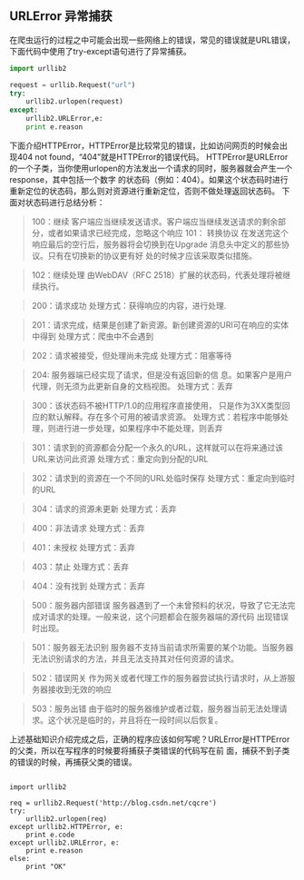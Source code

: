 ## URLError 异常捕获

在爬虫运行的过程之中可能会出现一些网络上的错误，常见的错误就是URL错误，下面代码中使用了try-except语句进行了异常捕获。

``` Python
import urllib2

request = urllib.Request("url")
try:
    urllib2.urlopen(request)
except:
    urllib2.URLError,e:
    print e.reason
```


下面介绍HTTPError，HTTPError是比较常见的错误，比如访问网页的时候会出现404 not found，“404”就是HTTPError的错误代码。
HTTPError是URLError的一个子类，当你使用urlopen的方法发出一个请求的同时，服务器就会产生一个response，其中包括一个数字
的状态码（例如：404）。如果这个状态码时进行重新定位的状态码，那么则对资源进行重新定位，否则不做处理返回状态码。
下面对状态码进行总结分析：

>100：继续  客户端应当继续发送请求。客户端应当继续发送请求的剩余部分，或者如果请求已经完成，忽略这个响应
>101： 转换协议  在发送完这个响应最后的空行后，服务器将会切换到在Upgrade 消息头中定义的那些协议。只有在切换新的协议更有好
处的时候才应该采取类似措施。

>102：继续处理   由WebDAV（RFC 2518）扩展的状态码，代表处理将被继续执行。

>200：请求成功      处理方式：获得响应的内容，进行处理.

>201：请求完成，结果是创建了新资源。新创建资源的URI可在响应的实体中得到    处理方式：爬虫中不会遇到

>202：请求被接受，但处理尚未完成    处理方式：阻塞等待

>204: 服务器端已经实现了请求，但是没有返回新的信 息。如果客户是用户代理，则无须为此更新自身的文档视图。    处理方式：丢弃

>300：该状态码不被HTTP/1.0的应用程序直接使用， 只是作为3XX类型回应的默认解释。存在多个可用的被请求资源。
处理方式：若程序中能够处理，则进行进一步处理，如果程序中不能处理，则丢弃

>301：请求到的资源都会分配一个永久的URL，这样就可以在将来通过该URL来访问此资源    处理方式：重定向到分配的URL

>302：请求到的资源在一个不同的URL处临时保存     处理方式：重定向到临时的URL

>304：请求的资源未更新     处理方式：丢弃

>400：非法请求     处理方式：丢弃

>401：未授权     处理方式：丢弃

>403：禁止     处理方式：丢弃

>404：没有找到     处理方式：丢弃

>500：服务器内部错误  服务器遇到了一个未曾预料的状况，导致了它无法完成对请求的处理。一般来说，这个问题都会在服务器端的源代码
出现错误时出现。

>501：服务器无法识别  服务器不支持当前请求所需要的某个功能。当服务器无法识别请求的方法，并且无法支持其对任何资源的请求。

>502：错误网关  作为网关或者代理工作的服务器尝试执行请求时，从上游服务器接收到无效的响应

>503：服务出错   由于临时的服务器维护或者过载，服务器当前无法处理请求。这个状况是临时的，并且将在一段时间以后恢复。



上述基础知识介绍完成之后，正确的程序应该如何写呢？URLError是HTTPError的父类，所以在写程序的时候要将捕获子类错误的代码写在前
面，捕获不到子类的错误的时候，再捕获父类的错误。
<pre><code>
import urllib2

req = urllib2.Request('http://blog.csdn.net/cqcre')
try:
    urllib2.urlopen(req)
except urllib2.HTTPError, e:
    print e.code
except urllib2.URLError, e:
    print e.reason
else:
    print "OK"
</pre></code>

